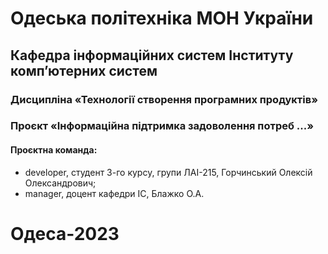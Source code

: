 # Одеська політехніка МОН України
## Кафедра інформаційних систем Інституту комп’ютерних систем
### Дисципліна «Технології створення програмних продуктів»
### Проєкт «Інформаційна підтримка задоволення потреб ...»
#### Проєктна команда:
- developer, студент 3-го курсу, групи ЛАІ-215, Горчинський Олексій Олександрович;
- manager, доцент кафедри ІС, Блажко О.А.
# Одеса-2023
